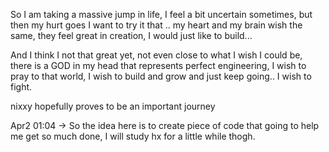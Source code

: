 
So I am taking a massive jump in life, I feel a bit uncertain sometimes, but then my hurt goes I want to try it that ..
my heart and my brain wish the same, they feel great in creation, I would just like to build...

And I think I not that great yet, not even close to what I wish I could be, there is a GOD in my head that represents perfect 
engineering, I wish to pray to that world, I wish to build and grow and just keep going.. I wish to fight. 


nixxy hopefully proves to be an important journey

Apr2 01:04 -> So the idea here is to create piece of code that going to help me get so much done, I will study hx for a little while 
thogh.
